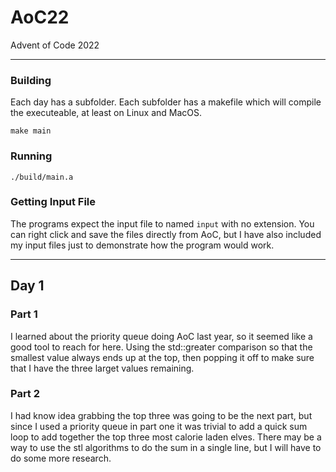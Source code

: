 # AoC22
Advent of Code 2022

<hr>

### Building
Each day has a subfolder. Each subfolder has a makefile which will compile the executeable, at least on Linux and MacOS.

`make main`
### Running
`./build/main.a`

### Getting Input File
The programs expect the input file to named `input` with no extension. You can right click and save the files directly from AoC, but I have also included my input files just to demonstrate how the program would work.

<hr>

## Day 1
### Part 1
I learned about the priority queue doing AoC last year, so it seemed like a good tool to reach for here. Using the std::greater comparison so that the smallest value always ends up at the top, then popping it off to make sure that I have the three larget values remaining. 

### Part 2
I had know idea grabbing the top three was going to be the next part, but since I used a priority queue in part one it was trivial to add a quick sum loop to add together the top three most calorie laden elves. There may be a way to use the stl algorithms to do the sum in a single line, but I will have to do some more research.